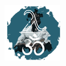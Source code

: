 
<div align="center">
  <a href="https://www.jffrydsr.tech" target="_blank">
    <img src="/assets/logo.png" align="center" height="150px" width="150px" />
    </a>
</div>